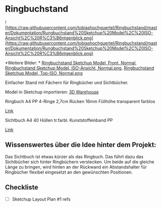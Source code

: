 # Ringbuchstand

![https://raw.githubusercontent.com/tobiashochguertel/Ringbuchstand/master/Dokumentation/Rungbuchstand%20Sketchup%20Model%2C%20ISO-Ansicht%2C%20R%C3%B6ntgenblick.png](https://raw.githubusercontent.com/tobiashochguertel/Ringbuchstand/master/Dokumentation/Rungbuchstand%20Sketchup%20Model%2C%20ISO-Ansicht%2C%20R%C3%B6ntgenblick.png)

*Weitere Bilder: * [Ringbuchstand Sketchup Model, Front, Normal](https://github.com/tobiashochguertel/Ringbuchstand/blob/master/Dokumentation/Rungbuchstand%20Sketchup%20Model%2C%20Front%2C%20Normal.png), [Ringbuchstand Sketchup Model, ISO-Ansicht, Normal.png](https://github.com/tobiashochguertel/Ringbuchstand/blob/master/Dokumentation/Rungbuchstand%20Sketchup%20Model%2C%20ISO-Ansicht%2C%20Normal.png), [Ringbuchstand Sketchup Model, Top-ISO, Normal.png](https://github.com/tobiashochguertel/Ringbuchstand/blob/master/Dokumentation/Rungbuchstand%20Sketchup%20Model%2C%20Top-ISO%2C%20Normal.png)

Einfacher Stand mit Fächern für Ringbücher und Sichtbücher.

Model in Sketchup importieren: [3D Warehouse](https://3dwarehouse.sketchup.com/social/model.html?id=u0d42f2a6-1e39-45c4-8909-ce3c2f7a5676)

Ringbuch A4 PP 4-Ringe 2,7cm Rücken 16mm Füllhöhe transparent farblos

[Link](http://www.jma.cc/DETAILS-Ringbuch-A4-PP-4-Ringe-2%2C7cm-R%FCcken-16mm-F%FCllh%F6he-transparent-farblos-Z1417024.html)

Sichtbuch A4 40 Hüllen tr.farbl. Kunststoffeinband PP

[Link](http://www.jma.cc/DETAILS-Sichtbuch-A4-40-H%FCllen-tr.farbl.-Kunststoffeinband-PP-Z1417006.html)

## Wissenswertes über die Idee hinter dem Projekt:

Das Sichtbuch ist etwas kürzer als das Ringbuch. Das führt dazu das Sichtbücher sich hinter Ringbüchern verstecken. Um beide auf die gleiche Länge zu bringen, wird hinten an der Rückwand ein Abstandshalter für Ringbücher flexibel eingesetzt an den gewünschten Positionen.

## Checkliste

- [ ] Sketchup Layout Plan #1 refs
